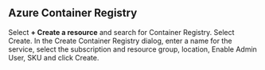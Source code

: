 ## Azure Container Registry

Select **+ Create a resource** and search for Container Registry. Select Create. In the Create Container Registry dialog, enter a name for the service, select the subscription and resource group, location, Enable Admin User, SKU and click Create.


